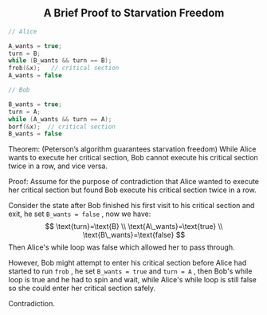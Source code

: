 <h2 align = "center">A Brief Proof to Starvation Freedom</h2>

```c
// Alice

A_wants = true;
turn = B;
while (B_wants && turn == B);
frob(&x);   // critical section
A_wants = false
```

```c
// Bob

B_wants = true;
turn = A;
while (A_wants && turn == A);
borf(&x);  // critical section
B_wants = false
```

Theorem: (Peterson’s algorithm guarantees starvation freedom) While Alice wants to execute her critical section, Bob cannot execute his critical section twice in a row, and vice versa.

Proof: Assume for the purpose of contradiction that Alice wanted to execute her critical section but found Bob execute his critical section twice in a row.

Consider the state after Bob finished his first visit to his critical section and exit, he set `B_wants = false` , now we have:
$$
\text{turn}=\text{B} \\
\text{A\_wants}=\text{true} \\
\text{B\_wants}=\text{false}
$$
Then Alice's while loop was false which allowed her to pass through.

However, Bob might attempt to enter his critical section before Alice had started to run `frob` , he set `B_wants = true` and `turn = A` , then Bob's while loop is true and he had to spin and wait, while Alice's while loop is still false so she could enter her critical section safely.

Contradiction.
